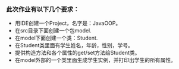 ### 此次作业有以下几个要求：
- 用IDE创建一个Project，名字是：JavaOOP。
- 在src目录下面创建一个包model.
- 在model下面创建一个类：Student.
- 在Student类里面有学生姓名，年龄，性别，学号。
- 提供构造方法和各个属性的get/set方法给Student类。
- 在model外部的一个类里面生成学生实例，并打印出学生的所有属性。